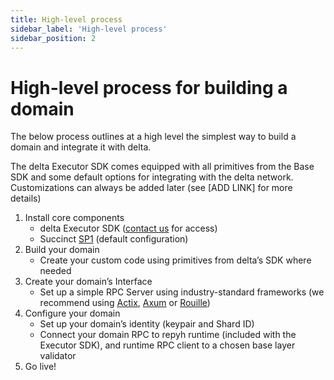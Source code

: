 ```yaml
---
title: High-level process
sidebar_label: 'High-level process'
sidebar_position: 2
---
```


# High-level process for building a domain

The below process outlines at a high level the simplest way to build a domain and integrate it with delta. 

The delta Executor SDK comes equipped with all primitives from the Base SDK and some default options for integrating with the delta network. Customizations can always be added later (see [ADD LINK] for more details)
1. Install core components
    - delta Executor SDK ([contact us](mailto:helen@repyhlabs.com) for access)
    - Succinct [SP1](https://github.com/succinctlabs/sp1) (default configuration)
2. Build your domain
    - Create your custom code using primitives from delta’s SDK where needed
3. Create your domain’s Interface
    - Set up a simple RPC Server using industry-standard frameworks (we recommend using [Actix](https://actix.rs/docs/server/), [Axum](http://crates.io/crates/axum-connect) or [Rouille](https://github.com/tomaka/rouille))
4. Configure your domain
    - Set up your domain’s identity (keypair and Shard ID)
    - Connect your domain RPC to repyh runtime (included with the Executor SDK), and runtime RPC client to a chosen base layer validator
5. Go live!
